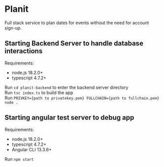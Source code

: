 # Planit

Full stack service to plan dates for events without the need for account sign-up.

## Starting Backend Server to handle database interactions

Requirements:
* node.js 18.2.0+
* typescript 4.7.2+

Run `cd planit-backend` to enter the backend server directory  
Run `tsc index.ts` to build the app  
Run `PRIVKEY={path to privatekey.pem} FULLCHAIN={path to fullchain.pem} node .`  

## Starting angular test server to debug app

Requirements:
* node.js 18.2.0+
* typescript 4.7.2+
* Angular CLI 13.3.6+

Run `npm start`